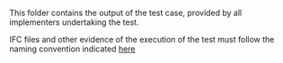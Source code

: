 This folder contains the output of the test case, provided by all implementers undertaking the test.

IFC files and other evidence of the execution of the test must follow the naming convention indicated [here](https://github.com/buildingSMART/IFC4.x-IF/blob/main/tests/README.md)

